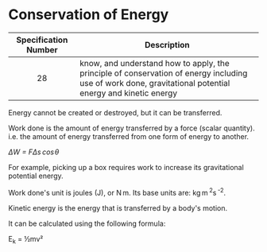 # Conservation of Energy

| Specification Number | Description                                                                                                                                              |
| :------------------: | -------------------------------------------------------------------------------------------------------------------------------------------------------- |
|          28          | know, and understand how to apply, the principle of conservation of energy including use of work done, gravitational potential energy and kinetic energy |

Energy cannot be created or destroyed, but it can be transferred.

Work done is the amount of energy transferred by a force (scalar quantity). i.e. the amount of energy transferred from one form of energy to another.

_&Delta;W = F&Delta;s&thinsp;cos&hairsp;&theta;_

For example, picking up a box requires work to increase its gravitational potential energy.

Work done's unit is joules (J), or N&thinsp;m. Its base units are: kg&thinsp;m&thinsp;<sup>2</sup>s&thinsp;<sup>-2</sup>.

Kinetic energy is the energy that is transferred by a body's motion.

It can be calculated using the following formula:

E<sub>k</sub> = &half;mv²
